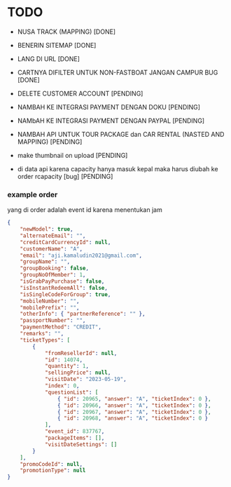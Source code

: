 # TODO

-   NUSA TRACK (MAPPING) [DONE]
-   BENERIN SITEMAP [DONE]
-   LANG DI URL [DONE]
-   CARTNYA DIFILTER UNTUK NON-FASTBOAT JANGAN CAMPUR BUG [DONE]

-   DELETE CUSTOMER ACCOUNT [PENDING]
-   NAMBAH KE INTEGRASI PAYMENT DENGAN DOKU [PENDING]
-   NAMbAH KE INTEGRASI PAYMENT DENGAN PAYPAL [PENDING]
-   NAMBAH API UNTUK TOUR PACKAGE dan CAR RENTAL (NASTED AND MAPPING) [PENDING]
-   make thumbnail on upload [PENDING]
-   di data api karena capacity hanya masuk kepal maka harus diubah ke order rcapacity [bug] [PENDING]

### example order

yang di order adalah event id karena menentukan jam

```json
{
    "newModel": true,
    "alternateEmail": "",
    "creditCardCurrencyId": null,
    "customerName": "A",
    "email": "aji.kamaludin2021@gmail.com",
    "groupName": "",
    "groupBooking": false,
    "groupNoOfMember": 1,
    "isGrabPayPurchase": false,
    "isInstantRedeemAll": false,
    "isSingleCodeForGroup": true,
    "mobileNumber": "",
    "mobilePrefix": "",
    "otherInfo": { "partnerReference": "" },
    "passportNumber": "",
    "paymentMethod": "CREDIT",
    "remarks": "",
    "ticketTypes": [
        {
            "fromResellerId": null,
            "id": 14074,
            "quantity": 1,
            "sellingPrice": null,
            "visitDate": "2023-05-19",
            "index": 0,
            "questionList": [
                { "id": 20965, "answer": "A", "ticketIndex": 0 },
                { "id": 20966, "answer": "A", "ticketIndex": 0 },
                { "id": 20967, "answer": "A", "ticketIndex": 0 },
                { "id": 20968, "answer": "A", "ticketIndex": 0 }
            ],
            "event_id": 837767,
            "packageItems": [],
            "visitDateSettings": []
        }
    ],
    "promoCodeId": null,
    "promotionType": null
}
```
